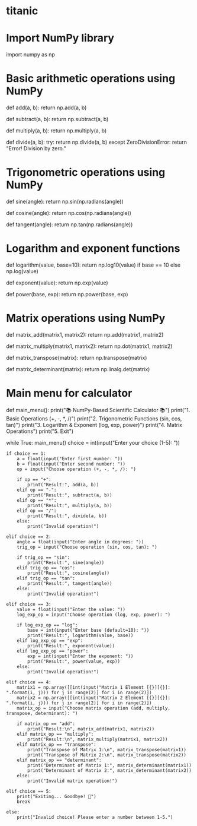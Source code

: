 # titanic

# Import NumPy library
import numpy as np

# Basic arithmetic operations using NumPy
def add(a, b):
    return np.add(a, b)

def subtract(a, b):
    return np.subtract(a, b)

def multiply(a, b):
    return np.multiply(a, b)

def divide(a, b):
    try:
        return np.divide(a, b)
    except ZeroDivisionError:
        return "Error! Division by zero."


# Trigonometric operations using NumPy
def sine(angle):
    return np.sin(np.radians(angle))

def cosine(angle):
    return np.cos(np.radians(angle))

def tangent(angle):
    return np.tan(np.radians(angle))


# Logarithm and exponent functions
def logarithm(value, base=10):
    return np.log10(value) if base == 10 else np.log(value)

def exponent(value):
    return np.exp(value)

def power(base, exp):
    return np.power(base, exp)


# Matrix operations using NumPy
def matrix_add(matrix1, matrix2):
    return np.add(matrix1, matrix2)

def matrix_multiply(matrix1, matrix2):
    return np.dot(matrix1, matrix2)

def matrix_transpose(matrix):
    return np.transpose(matrix)

def matrix_determinant(matrix):
    return np.linalg.det(matrix)


# Main menu for calculator
def main_menu():
    print("📚 NumPy-Based Scientific Calculator 📚")
    print("1. Basic Operations (+, -, *, /)")
    print("2. Trigonometric Functions (sin, cos, tan)")
    print("3. Logarithm & Exponent (log, exp, power)")
    print("4. Matrix Operations")
    print("5. Exit")

while True:
    main_menu()
    choice = int(input("Enter your choice (1-5): "))

    if choice == 1:
        a = float(input("Enter first number: "))
        b = float(input("Enter second number: "))
        op = input("Choose operation (+, -, *, /): ")

        if op == "+":
            print("Result:", add(a, b))
        elif op == "-":
            print("Result:", subtract(a, b))
        elif op == "*":
            print("Result:", multiply(a, b))
        elif op == "/":
            print("Result:", divide(a, b))
        else:
            print("Invalid operation!")

    elif choice == 2:
        angle = float(input("Enter angle in degrees: "))
        trig_op = input("Choose operation (sin, cos, tan): ")

        if trig_op == "sin":
            print("Result:", sine(angle))
        elif trig_op == "cos":
            print("Result:", cosine(angle))
        elif trig_op == "tan":
            print("Result:", tangent(angle))
        else:
            print("Invalid operation!")

    elif choice == 3:
        value = float(input("Enter the value: "))
        log_exp_op = input("Choose operation (log, exp, power): ")

        if log_exp_op == "log":
            base = int(input("Enter base (default=10): "))
            print("Result:", logarithm(value, base))
        elif log_exp_op == "exp":
            print("Result:", exponent(value))
        elif log_exp_op == "power":
            exp = int(input("Enter the exponent: "))
            print("Result:", power(value, exp))
        else:
            print("Invalid operation!")

    elif choice == 4:
        matrix1 = np.array([[int(input("Matrix 1 Element [{}][{}]: ".format(i, j))) for j in range(2)] for i in range(2)])
        matrix2 = np.array([[int(input("Matrix 2 Element [{}][{}]: ".format(i, j))) for j in range(2)] for i in range(2)])
        matrix_op = input("Choose matrix operation (add, multiply, transpose, determinant): ")

        if matrix_op == "add":
            print("Result:\n", matrix_add(matrix1, matrix2))
        elif matrix_op == "multiply":
            print("Result:\n", matrix_multiply(matrix1, matrix2))
        elif matrix_op == "transpose":
            print("Transpose of Matrix 1:\n", matrix_transpose(matrix1))
            print("Transpose of Matrix 2:\n", matrix_transpose(matrix2))
        elif matrix_op == "determinant":
            print("Determinant of Matrix 1:", matrix_determinant(matrix1))
            print("Determinant of Matrix 2:", matrix_determinant(matrix2))
        else:
            print("Invalid matrix operation!")

    elif choice == 5:
        print("Exiting... Goodbye! 👋")
        break

    else:
        print("Invalid choice! Please enter a number between 1-5.")

